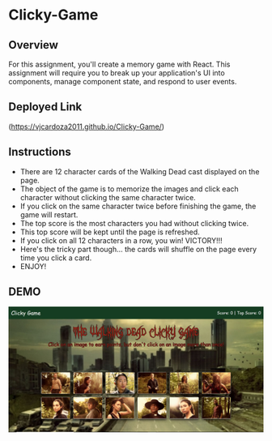 # Clicky-Game

## Overview

For this assignment, you'll create a memory game with React. This assignment will require you to break up your application's UI into components, manage component state, and respond to user events.

## Deployed Link

(https://vjcardoza2011.github.io/Clicky-Game/)

## Instructions

* There are 12 character cards of the Walking Dead cast displayed on the page. 
* The object of the game is to memorize the images and click each character without clicking the same character twice.
* If you click on the same character twice before finishing the game, the game will restart.
* The top score is the most characters you had without clicking twice.
* This top score will be kept until the page is refreshed.
* If you click on all 12 characters in a row, you win! VICTORY!!!
* Here's the tricky part though... the cards will shuffle on the page every time you click a card.
* ENJOY!

## DEMO

 ![Alt text](public/assets/ReadMePic.JPG)
